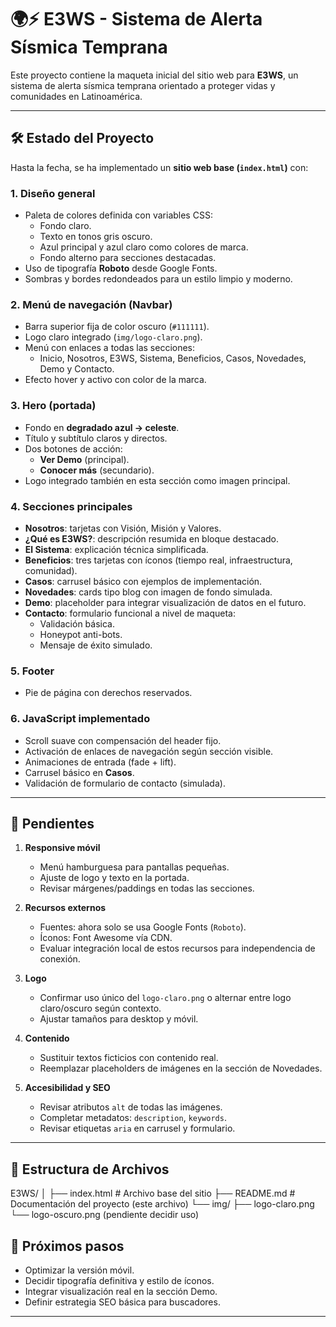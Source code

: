 # 🌍⚡ E3WS - Sistema de Alerta Sísmica Temprana

Este proyecto contiene la maqueta inicial del sitio web para **E3WS**, un sistema de alerta sísmica temprana orientado a proteger vidas y comunidades en Latinoamérica.

---

## 🛠️ Estado del Proyecto

Hasta la fecha, se ha implementado un **sitio web base (`index.html`)** con:

### 1. Diseño general
- Paleta de colores definida con variables CSS:
  - Fondo claro.
  - Texto en tonos gris oscuro.
  - Azul principal y azul claro como colores de marca.
  - Fondo alterno para secciones destacadas.
- Uso de tipografía **Roboto** desde Google Fonts.
- Sombras y bordes redondeados para un estilo limpio y moderno.

### 2. Menú de navegación (Navbar)
- Barra superior fija de color oscuro (`#111111`).
- Logo claro integrado (`img/logo-claro.png`).
- Menú con enlaces a todas las secciones:
  - Inicio, Nosotros, E3WS, Sistema, Beneficios, Casos, Novedades, Demo y Contacto.
- Efecto hover y activo con color de la marca.

### 3. Hero (portada)
- Fondo en **degradado azul → celeste**.
- Título y subtítulo claros y directos.
- Dos botones de acción:
  - **Ver Demo** (principal).
  - **Conocer más** (secundario).
- Logo integrado también en esta sección como imagen principal.

### 4. Secciones principales
- **Nosotros**: tarjetas con Visión, Misión y Valores.
- **¿Qué es E3WS?**: descripción resumida en bloque destacado.
- **El Sistema**: explicación técnica simplificada.
- **Beneficios**: tres tarjetas con íconos (tiempo real, infraestructura, comunidad).
- **Casos**: carrusel básico con ejemplos de implementación.
- **Novedades**: cards tipo blog con imagen de fondo simulada.
- **Demo**: placeholder para integrar visualización de datos en el futuro.
- **Contacto**: formulario funcional a nivel de maqueta:
  - Validación básica.
  - Honeypot anti-bots.
  - Mensaje de éxito simulado.

### 5. Footer
- Pie de página con derechos reservados.

### 6. JavaScript implementado
- Scroll suave con compensación del header fijo.
- Activación de enlaces de navegación según sección visible.
- Animaciones de entrada (fade + lift).
- Carrusel básico en **Casos**.
- Validación de formulario de contacto (simulada).

---

## 📌 Pendientes

1. **Responsive móvil**
   - Menú hamburguesa para pantallas pequeñas.
   - Ajuste de logo y texto en la portada.
   - Revisar márgenes/paddings en todas las secciones.

2. **Recursos externos**
   - Fuentes: ahora solo se usa Google Fonts (`Roboto`).
   - Íconos: Font Awesome vía CDN.
   - Evaluar integración local de estos recursos para independencia de conexión.

3. **Logo**
   - Confirmar uso único del `logo-claro.png` o alternar entre logo claro/oscuro según contexto.
   - Ajustar tamaños para desktop y móvil.

4. **Contenido**
   - Sustituir textos ficticios con contenido real.
   - Reemplazar placeholders de imágenes en la sección de Novedades.

5. **Accesibilidad y SEO**
   - Revisar atributos `alt` de todas las imágenes.
   - Completar metadatos: `description`, `keywords`.
   - Revisar etiquetas `aria` en carrusel y formulario.

---

## 📂 Estructura de Archivos
E3WS/
│
├── index.html # Archivo base del sitio
├── README.md # Documentación del proyecto (este archivo)
└── img/
├── logo-claro.png
└── logo-oscuro.png (pendiente decidir uso)

## 🚀 Próximos pasos
- Optimizar la versión móvil.  
- Decidir tipografía definitiva y estilo de íconos.  
- Integrar visualización real en la sección Demo.  
- Definir estrategia SEO básica para buscadores.  

---
